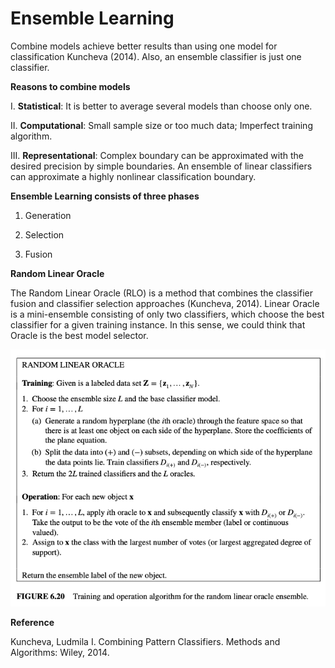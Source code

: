 # Ensemble Learning

Combine models achieve better results than using one model for classification Kuncheva (2014). Also, an ensemble classifier is just one classifier. 

**Reasons to combine models**

 I. **Statistical**: It is better to average several models than choose only one. 
 
 II. **Computational**: Small sample size or too much data; Imperfect training algorithm. 
 
 III. **Representational**: Complex boundary can be approximated with the desired precision by simple boundaries. An ensemble of linear classifiers can approximate a highly nonlinear classification boundary. 

**Ensemble Learning consists of three phases**

1. Generation

2. Selection

3. Fusion


**Random Linear Oracle**

The Random Linear Oracle (RLO) is a method that combines the classifier fusion and classifier selection approaches (Kuncheva, 2014). Linear Oracle is a mini-ensemble consisting of only two classifiers, which choose the best classifier for a given training instance. In this sense, we could think that Oracle is the best model selector. 

!["Kuncheva (2014)"](/images/RLO.png)


**Reference**

Kuncheva, Ludmila I. Combining Pattern Classifiers. Methods and Algorithms: Wiley, 2014.
